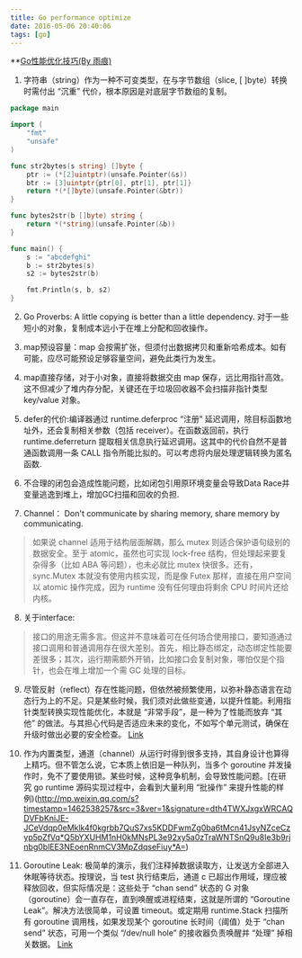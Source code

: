 ```yaml
---
title: Go performance optimize
date: 2016-05-06 20:40:06
tags: [go]
---
```


**[Go性能优化技巧(By 雨痕)](http://mp.weixin.qq.com/s?src=3&timestamp=1461920086&ver=1&signature=dvsw--b6KnMYdRt43I2g4kMRIN37-tbcl2AnwpG58mxVaoZpqG24Aou2amIcFH1aIgXelirKZ0iSYJnPud*qh3uzFrbmeM*bcDNCVC0t*m4oEblW1GOp0FHTsG-lSzRzE67RaskRf7u4*B5NZlkmYhTbWJNF44Bvwz9D58*D-54=)

1. 字符串（string）作为一种不可变类型，在与字节数组（slice, [ ]byte）转换时需付出 “沉重” 代价，根本原因是对底层字节数组的复制。

```go
package main

import (
    "fmt"
    "unsafe"
)

func str2bytes(s string) []byte {
    ptr := (*[2]uintptr)(unsafe.Pointer(&s))
    btr := [3]uintptr{ptr[0], ptr[1], ptr[1]}
    return *(*[]byte)(unsafe.Pointer(&btr))
}

func bytes2str(b []byte) string {
    return *(*string)(unsafe.Pointer(&b))
}

func main() {
    s := "abcdefghi"
    b := str2bytes(s)
    s2 := bytes2str(b)

    fmt.Println(s, b, s2)
}
```

2. Go Proverbs: A little copying is better than a little dependency. 对于一些短小的对象，复制成本远小于在堆上分配和回收操作。

3. map预设容量：map 会按需扩张，但须付出数据拷贝和重新哈希成本。如有可能，应尽可能预设足够容量空间，避免此类行为发生。

4. map直接存储，对于小对象，直接将数据交由 map 保存，远比用指针高效。这不但减少了堆内存分配，关键还在于垃圾回收器不会扫描非指针类型 key/value 对象。

5. defer的代价:编译器通过 runtime.deferproc “注册” 延迟调用，除目标函数地址外，还会复制相关参数（包括 receiver）。在函数返回前，执行 runtime.deferreturn 提取相关信息执行延迟调用。这其中的代价自然不是普通函数调用一条 CALL 指令所能比拟的。可以考虑将内层处理逻辑转换为匿名函数.

6. 不合理的闭包会造成性能问题，比如闭包引用原环境变量会导致Data Race并变量逃逸到堆上，增加GC扫描和回收的负担.

7. Channel： Don't communicate by sharing memory, share memory by communicating.

> 如果说 channel 适用于结构层面解耦，那么 mutex 则适合保护语句级别的数据安全。至于 atomic，虽然也可实现 lock-free 结构，但处理起来要复杂得多（比如 ABA 等问题），也未必就比 mutex 快很多。还有，sync.Mutex 本就没有使用内核实现，而是像 Futex 那样，直接在用户空间以 atomic 操作完成，因为 runtime 没有任何理由将剩余 CPU 时间片还给内核。

8. 关于interface:

> 接口的用途无需多言。但这并不意味着可在任何场合使用接口，要知道通过接口调用和普通调用存在很大差别。首先，相比静态绑定，动态绑定性能要差很多；其次，运行期需额外开销，比如接口会复制对象，哪怕仅是个指针，也会在堆上增加一个需 GC 处理的目标。

9. 尽管反射（reflect）存在性能问题，但依然被频繁使用，以弥补静态语言在动态行为上的不足。只是某些时候，我们须对此做些变通，以提升性能。利用指针类型转换实现性能优化，本就是 “非常手段”，是一种为了性能而放弃 “其他” 的做法。与其担心代码是否适应未来的变化，不如写个单元测试，确保在升级时做出必要的安全检查。 [Link](http://mp.weixin.qq.com/s?timestamp=1462538257&src=3&ver=1&signature=dth4TWXJxgxWRCAQDVFbKniJE-JCeVdqp0eMklk4f0kgrbb7QuS7xs5KDDFwmZg0ba6tMcn41JsyNZceCzyp5nErTGnWK-K9wlgOp9wAw5S3bbeBa3-BkGp3r*kN-ORevh9Iuo1UnjtFWtOoEoSX0vTH6uxMcP7*Ts0r0f4yhzE=)

10. 作为内置类型，通道（channel）从运行时得到很多支持，其自身设计也算得上精巧。但不管怎么说，它本质上依旧是一种队列，当多个 goroutine 并发操作时，免不了要使用锁。某些时候，这种竞争机制，会导致性能问题。[在研究 go runtime 源码实现过程中，会看到大量利用 “批操作” 来提升性能的样例)(http://mp.weixin.qq.com/s?timestamp=1462538257&src=3&ver=1&signature=dth4TWXJxgxWRCAQDVFbKniJE-JCeVdqp0eMklk4f0kgrbb7QuS7xs5KDDFwmZg0ba6tMcn41JsyNZceCzyp5pZfVq*Q5bYXUHM1nH0kMNsPL3e92xy5a0zTraWNTSnQ9u8Ie3b9rjnbg0blEE3NEoenRnmCV3MpZdqseFiuy*A=)

11. Goroutine Leak: 极简单的演示，我们注释掉数据读取方，让发送方全部进入休眠等待状态。按理说，当 test 执行结束后，通道 c 已超出作用域，理应被释放回收，但实际情况是：这些处于 “chan send” 状态的 G 对象（goroutine）会一直存在，直到唤醒或进程结束，这就是所谓的 “Goroutine Leak”。解决方法很简单，可设置 timeout。或定期用 runtime.Stack 扫描所有 goroutine 调用栈，如果发现某个 goroutine 长时间（阈值）处于 “chan send” 状态，可用一个类似 “/dev/null hole” 的接收器负责唤醒并 “处理” 掉相关数据。 [Link](http://mp.weixin.qq.com/s?timestamp=1462538257&src=3&ver=1&signature=dth4TWXJxgxWRCAQDVFbKniJE-JCeVdqp0eMklk4f0kgrbb7QuS7xs5KDDFwmZg0ba6tMcn41JsyNZceCzyp5o9mcQPs7Eqi*KhEEPKyOoiDvyJHFBWSxCetuDBLPPTsdi-SZQypc24ZMdm5qRs13Je5vyZgLwIlLqhUsErg9oI=)
